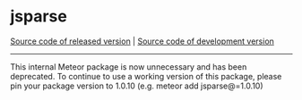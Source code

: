 # jsparse
[Source code of released version](https://github.com/meteor/meteor/tree/master/packages/deprecated/jsparse) | [Source code of development version](https://github.com/meteor/meteor/tree/devel/packages/deprecated/jsparse)
***

This internal Meteor package is now unnecessary and has been deprecated. To
continue to use a working version of this package, please pin your package
version to 1.0.10 (e.g. meteor add jsparse@=1.0.10)
